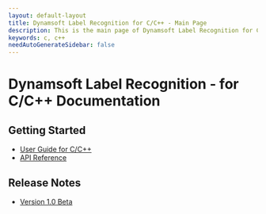 ```yaml
---
layout: default-layout
title: Dynamsoft Label Recognition for C/C++ - Main Page
description: This is the main page of Dynamsoft Label Recognition for C/C++ Language.
keywords: c, c++
needAutoGenerateSidebar: false
---
```


# Dynamsoft Label Recognition - for C/C++ Documentation

## Getting Started

- [User Guide for C/C++](user-guide.md)
- [API Reference](api-reference/index.md)

## Release Notes

- [Version 1.0 Beta](release-notes/c-cpp-1.md)